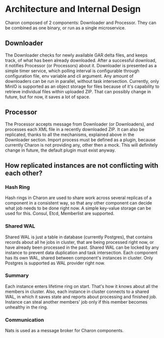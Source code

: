 # Architecture and Internal Design
Charon composed of 2 components: Downloader and Processor. They can be combined as one binary, or run as a single microservice.

## Downloader
The Downloader checks for newly available GAR delta files, and keeps track, of what has been already downloaded. After a successful download, it notifies Processor (or Processors) about it.
Downloader is presented as a simple timer service, which polling interval is configurable through configuration file, env variable and cli argument. Any amount of downloaders can be run in parallel, without task intersection. Currently, only MinIO is supported as an object storage for files because of it's capability to retrieve individual files within uploaded ZIP. That can possibly change in future, but for now, it saves a lot of space.

## Processor
The Processor accepts message from Downloader (or Downloaders), and processes each XML file in a recently downloaded ZIP. It can also be replicated, thanks to all the mechanisms, explained above in the Downloader section. Import process must be defined as a plugin, because currently Charon is not providing any, other then a mock. This will definitely change in future, the default plugin must exist anyway.

## How replicated instances are not conflicting with each other?
### Hash Ring
Hash rings in Charon are used to share work across several replicas of a component in a consistent way, so that any other component can decide what job needs to be done right now. A simple key-value storage can be used for this. Consul, Etcd, Memberlist are supported.
### Shared WAL
Shared WAL is just a table in database (currently Postgres), that contains records about all he jobs in cluster, that are being processed right now, or have already been processed in the past. Shared WAL can be locked by any instance to prevent data duplication and task intersection. Each component has its own WAL, shared between component's instances in cluster. Only Postgres is supported as WAL provider right now.
### Summary
Each instance enters lifetime ring on start. That's how it knows about all the members in cluster. Also, each instance in cluster connects to a shared WAL, in which it saves state and reports about processing and finished job. Instance can steal another members' job only if this member becomes unhealthy in the ring.
### Communication
Nats is used as a message broker for Charon components.